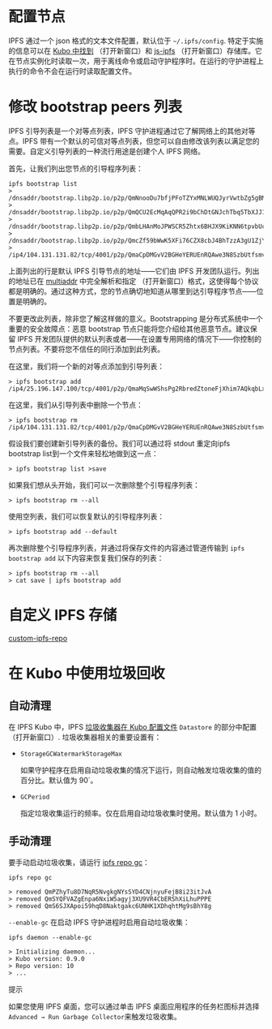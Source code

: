 # 配置节点
IPFS 通过一个 json 格式的文本文件配置，默认位于 `~/.ipfs/config`. 特定于实施的信息可以在 [Kubo 中找到](https://github.com/ipfs/kubo/blob/master/docs/config.md) （打开新窗口）和 [js-ipfs](https://github.com/ipfs/js-ipfs/blob/master/docs/CONFIG.md) （打开新窗口）存储库。它在节点实例化时读取一次，用于离线命令或启动守护程序时。在运行的守护进程上执行的命令不会在运行时读取配置文件。
# 修改 bootstrap peers 列表
IPFS 引导列表是一个对等点列表，IPFS 守护进程通过它了解网络上的其他对等点。IPFS 带有一个默认的可信对等点列表，但您可以自由修改该列表以满足您的需要。自定义引导列表的一种流行用途是创建个人 IPFS 网络。

首先，让我们列出您节点的引导程序列表：

	ipfs bootstrap list
	> /dnsaddr/bootstrap.libp2p.io/p2p/QmNnooDu7bfjPFoTZYxMNLWUQJyrVwtbZg5gBMjTezGAJN
	> /dnsaddr/bootstrap.libp2p.io/p2p/QmQCU2EcMqAqQPR2i9bChDtGNJchTbq5TbXJJ16u19uLTa
	> /dnsaddr/bootstrap.libp2p.io/p2p/QmbLHAnMoJPWSCR5Zhtx6BHJX9KiKNN6tpvbUcqanj75Nb
	> /dnsaddr/bootstrap.libp2p.io/p2p/QmcZf59bWwK5XFi76CZX8cbJ4BhTzzA3gU1ZjYZcYW3dwt
	> /ip4/104.131.131.82/tcp/4001/p2p/QmaCpDMGvV2BGHeYERUEnRQAwe3N8SzbUtfsmvsqQLuvuJ
上面列出的行是默认 IPFS 引导节点的地址——它们由 IPFS 开发团队运行。列出的地址已在 [multiaddr](https://github.com/multiformats/multiaddr) 中完全解析和指定 （打开新窗口）格式，这使得每个协议都是明确的。通过这种方式，您的节点确切地知道从哪里到达引导程序节点——位置是明确的。

不要更改此列表，除非您了解这样做的意义。Bootstrapping 是分布式系统中一个重要的安全故障点：恶意 bootstrap 节点只能将您介绍给其他恶意节点。建议保留 IPFS 开发团队提供的默认列表或者——在设置专用网络的情况下——你控制的节点列表。不要将您不信任的同行添加到此列表。

在这里，我们将一个新的对等点添加到引导列表：

	> ipfs bootstrap add /ip4/25.196.147.100/tcp/4001/p2p/QmaMqSwWShsPg2RbredZtoneFjXhim7AQkqbLxib45Lx4S
在这里，我们从引导列表中删除一个节点：

	> ipfs bootstrap rm /ip4/104.131.131.82/tcp/4001/p2p/QmaCpDMGvV2BGHeYERUEnRQAwe3N8SzbUtfsmvsqQLuvuJ
假设我们要创建新引导列表的备份。我们可以通过将 stdout 重定向ipfs bootstrap list到一个文件来轻松地做到这一点：

	> ipfs bootstrap list >save
如果我们想从头开始，我们可以一次删除整个引导程序列表：

	> ipfs bootstrap rm --all
使用空列表，我们可以恢复默认的引导程序列表：

	> ipfs bootstrap add --default
再次删除整个引导程序列表，并通过将保存文件的内容通过管道传输到  `ipfs bootstrap add` 以下内容来恢复我们保存的列表：

	> ipfs bootstrap rm --all
	> cat save | ipfs bootstrap add

# 自定义 IPFS 存储
[custom-ipfs-repo](https://github.com/ipfs-examples/js-ipfs-examples/tree/master/examples/custom-ipfs-repo)

# 在 Kubo 中使用垃圾回收
## 自动清理
在 IPFS Kubo 中，IPFS [垃圾收集器在 Kubo 配置文件](https://github.com/ipfs/kubo/blob/master/docs/config.md) `Datastore` 的部分中配置 （打开新窗口）. 垃圾收集器相关的重要设置有：

- `StorageGCWatermarkStorageMax`

	如果守护程序在启用自动垃圾收集的情况下运行，则自动触发垃圾收集的值的百分比。默认值为 90`。
- `GCPeriod`

	指定垃圾收集运行的频率。仅在启用自动垃圾收集时使用。默认值为 1 小时。

## 手动清理
要手动启动垃圾收集，请运行 [ipfs repo gc](https://docs.ipfs.tech/reference/kubo/cli/#ipfs-repo-gc)：

	ipfs repo gc
	
	> removed QmPZhyTu8D7NqR5NvgkgNYsSYD4CNjnyuFejB8i23itJvA
	> removed QmSYQFVAZgEnpa6NxiW5agyj3XU9VR4CbERShXiLhuPPPE
	> removed QmS6SJXApoi59hqD8Naktgakc6UNHK1XDhqhtMg9sBhY8g
`--enable-gc` 在启动 IPFS 守护进程时启用自动垃圾收集：

	ipfs daemon --enable-gc
	
	> Initializing daemon...
	> Kubo version: 0.9.0
	> Repo version: 10
	> ...

提示

如果您使用 IPFS 桌面，您可以通过单击 IPFS 桌面应用程序的任务栏图标并选择 `Advanced → Run Garbage Collector`来触发垃圾收集。